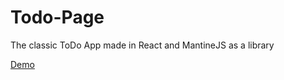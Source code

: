 # Todo-Page
The classic ToDo App made in React and MantineJS as a library

[Demo](https://fabiancgc12.github.io/Todo-app/)
